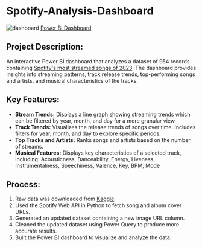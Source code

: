 # Spotify-Analysis-Dashboard

![dashboard](https://github.com/user-attachments/assets/161c1f50-a895-4be1-9a75-cc340dc3a35b)
[Power BI Dashboard](https://app.powerbi.com/view?r=eyJrIjoiNTE3ZTQwMGEtZDVlZC00OThjLWEzMGUtNjBhNmYwMzQzZDdmIiwidCI6ImJkMDNhNzM1LTJhYTMtNGNjYS05NzIyLTJhZTQ5MjlhYjNlYyIsImMiOjEwfQ%3D%3D)

## Project Description:
An interactive Power BI dashboard that analyzes a dataset of 954 records containing [Spotify's most streamed songs of 2023](https://www.kaggle.com/datasets/nelgiriyewithana/top-spotify-songs-2023). The dashboard provides insights into streaming patterns, track release trends, top-performing songs and artists, and musical characteristics of the tracks.

## Key Features:
- **Stream Trends:** Displays a line graph showing streaming trends which can be filtered by year, month, and day for a more granular view.
- **Track Trends:** Visualizes the release trends of songs over time. Includes filters for year, month, and day to explore specific periods.
- **Top Tracks and Artists:** Ranks songs and artists based on the number of streams.
- **Musical Features:** Displays key characteristics of a selected track, including: Acousticness, Danceability, Energy, Liveness, Instrumentalness, Speechiness, Valence, Key, BPM, Mode

## Process:
1. Raw data was downloaded from [Kaggle](https://www.kaggle.com/datasets/nelgiriyewithana/top-spotify-songs-2023).
2. Used the Spotify Web API in Python to fetch song and album cover URLs.
3. Generated an updated dataset containing a new image URL column.
4. Cleaned the updated dataset using Power Query to produce more accurate results.
5. Built the Power BI dashboard to visualize and analyze the data.


